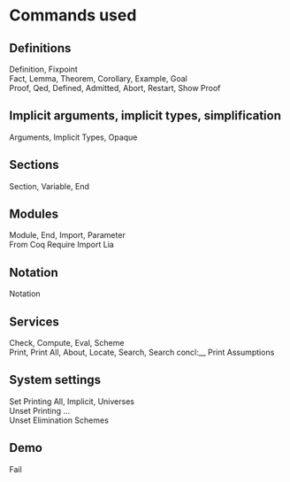 # Commands used
## Definitions
Definition, Fixpoint  
Fact, Lemma, Theorem, Corollary, Example, Goal  
Proof, Qed, Defined, Admitted, Abort, Restart, Show Proof
## Implicit arguments, implicit types, simplification
Arguments, Implicit Types, Opaque
## Sections
Section, Variable, End
## Modules
Module, End, Import, Parameter  
From Coq Require Import Lia
## Notation
Notation
## Services
Check, Compute, Eval, Scheme  
Print, Print All, About, Locate, Search, Search concl:__
Print Assumptions
## System settings
Set Printing All, Implicit, Universes  
Unset Printing ...   
Unset Elimination Schemes
## Demo
Fail


